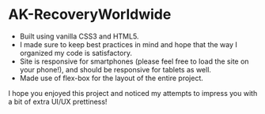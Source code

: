 # AK-RecoveryWorldwide

- Built using vanilla CSS3 and HTML5.
- I made sure to keep best practices in mind and hope that the way I organized my code is satisfactory.
- Site is responsive for smartphones (please feel free to load the site on your phone!), and should be responsive for tablets as well.
- Made use of flex-box for the layout of the entire project.

I hope you enjoyed this project and noticed my attempts to impress you with a bit of extra UI/UX prettiness!
